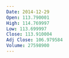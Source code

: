 ```yaml
---
Date: 2014-12-29
Open: 113.790001
High: 114.769997
Low: 113.699997
Close: 113.910004
Adj Close: 106.979584
Volume: 27598900
---
```

